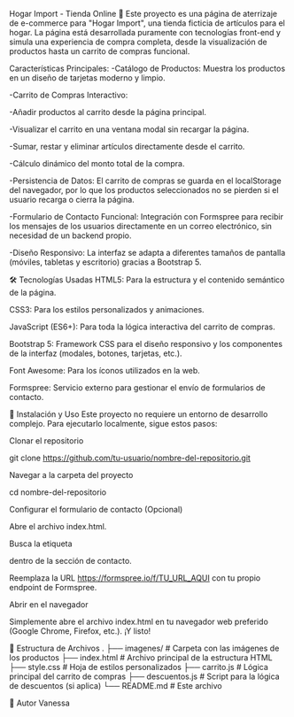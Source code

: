 Hogar Import - Tienda Online 🛒
Este proyecto es una página de aterrizaje de e-commerce para "Hogar Import", una tienda ficticia de artículos para el hogar. La página está desarrollada puramente con tecnologías front-end y simula una experiencia de compra completa, desde la visualización de productos hasta un carrito de compras funcional.

Características Principales:
-Catálogo de Productos: Muestra los productos en un diseño de tarjetas moderno y limpio.

-Carrito de Compras Interactivo:

-Añadir productos al carrito desde la página principal.

-Visualizar el carrito en una ventana modal sin recargar la página.

-Sumar, restar y eliminar artículos directamente desde el carrito.

-Cálculo dinámico del monto total de la compra.

-Persistencia de Datos: El carrito de compras se guarda en el localStorage del navegador, por lo que los productos seleccionados no se pierden si el usuario recarga o cierra la página.

-Formulario de Contacto Funcional: Integración con Formspree para recibir los mensajes de los usuarios directamente en un correo electrónico, sin necesidad de un backend propio.

-Diseño Responsivo: La interfaz se adapta a diferentes tamaños de pantalla (móviles, tabletas y escritorio) gracias a Bootstrap 5.

🛠️ Tecnologías Usadas
HTML5: Para la estructura y el contenido semántico de la página.

CSS3: Para los estilos personalizados y animaciones.

JavaScript (ES6+): Para toda la lógica interactiva del carrito de compras.

Bootstrap 5: Framework CSS para el diseño responsivo y los componentes de la interfaz (modales, botones, tarjetas, etc.).

Font Awesome: Para los íconos utilizados en la web.

Formspree: Servicio externo para gestionar el envío de formularios de contacto.

🚀 Instalación y Uso
Este proyecto no requiere un entorno de desarrollo complejo. Para ejecutarlo localmente, sigue estos pasos:

Clonar el repositorio

git clone https://github.com/tu-usuario/nombre-del-repositorio.git


Navegar a la carpeta del proyecto

cd nombre-del-repositorio


Configurar el formulario de contacto (Opcional)

Abre el archivo index.html.

Busca la etiqueta <form> dentro de la sección de contacto.

Reemplaza la URL https://formspree.io/f/TU_URL_AQUI con tu propio endpoint de Formspree.

Abrir en el navegador

Simplemente abre el archivo index.html en tu navegador web preferido (Google Chrome, Firefox, etc.). ¡Y listo!

📂 Estructura de Archivos
.
├── imagenes/             # Carpeta con las imágenes de los productos
├── index.html            # Archivo principal de la estructura HTML
├── style.css             # Hoja de estilos personalizados
├── carrito.js            # Lógica principal del carrito de compras
├── descuentos.js         # Script para la lógica de descuentos (si aplica)
└── README.md             # Este archivo


👤 Autor
Vanessa

